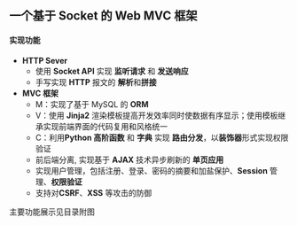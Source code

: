 ## 一个基于 Socket 的 Web MVC 框架 

#### 实现功能

- **HTTP Sever**
  - 使用 **Socket API** 实现 **监听请求** 和 **发送响应**
  - 手写实现 **HTTP** 报文的 **解析**和**拼接**  
- **MVC 框架**
  - M：实现了基于 MySQL 的 **ORM**
  - V：使用 **Jinja2** 渲染模板提高开发效率同时使数据有序显示；使用模板继承实现前端界面的代码复用和风格统一
  - C：利用**Python 高阶函数** 和 **字典** 实现 **路由分发**，以**装饰器**形式实现权限验证
  - 前后端分离, 实现基于 **AJAX** 技术异步刷新的 **单页应用**
  - 实现用户管理，包括注册、登录、密码的摘要和加盐保护、**Session** 管理、**权限验证**
  - 支持对**CSRF**、**XSS** 等攻击的防御

主要功能展示见目录附图